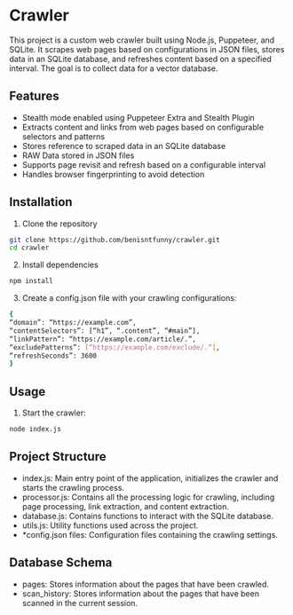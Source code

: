 # Crawler

This project is a custom web crawler built using Node.js, Puppeteer, and SQLite. It scrapes web pages based on configurations in JSON files, stores data in an SQLite database, and refreshes content based on a specified interval. The goal is to collect data for a vector database.

## Features

- Stealth mode enabled using Puppeteer Extra and Stealth Plugin
- Extracts content and links from web pages based on configurable selectors and patterns
- Stores reference to scraped data in an SQLite database
- RAW Data stored in JSON files
- Supports page revisit and refresh based on a configurable interval
- Handles browser fingerprinting to avoid detection

## Installation

1. Clone the repository
``` sh
git clone https://github.com/benisntfunny/crawler.git
cd crawler
```

2. Install dependencies
```sh
npm install
```

3. Create a config.json file with your crawling configurations:
``` sh
{
“domain”: “https://example.com”,
“contentSelectors”: [“h1”, “.content”, “#main”],
“linkPattern”: “https://example.com/article/.”,
“excludePatterns”: [“https://example.com/exclude/.”],
“refreshSeconds”: 3600
}
```

## Usage

1. Start the crawler:

``` sh
node index.js
``` 

## Project Structure

- index.js: Main entry point of the application, initializes the crawler and starts the crawling process.
- processor.js: Contains all the processing logic for crawling, including page processing, link extraction, and content extraction.
- database.js: Contains functions to interact with the SQLite database.
- utils.js: Utility functions used across the project.
- *config.json files: Configuration files containing the crawling settings.


## Database Schema

- pages: Stores information about the pages that have been crawled.
- scan_history: Stores information about the pages that have been scanned in the current session.
